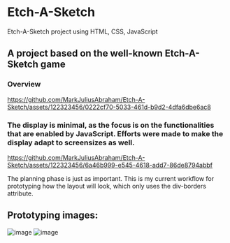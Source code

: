 # Etch-A-Sketch
Etch-A-Sketch project using HTML, CSS, JavaScript

## A project based on the well-known Etch-A-Sketch game
### Overview
https://github.com/MarkJuliusAbraham/Etch-A-Sketch/assets/122323456/0222cf70-5033-461d-b9d2-4dfa6dbe6ac8

### The display is minimal, as the focus is on the functionalities that are enabled by JavaScript. Efforts were made to make the display adapt to screensizes as well.

https://github.com/MarkJuliusAbraham/Etch-A-Sketch/assets/122323456/6a46b999-e545-4618-add7-86de8794abbf
 
The planning phase is just as important. This is my current workflow for prototyping how the layout will look, which only uses the div-borders attribute.

## Prototyping images: 

![image](https://github.com/MarkJuliusAbraham/Etch-A-Sketch/assets/122323456/35038e9b-0a3a-4b70-9ada-9ddc14b609d7)
![image](https://github.com/MarkJuliusAbraham/Etch-A-Sketch/assets/122323456/585cae48-6b22-441c-92f4-0860f7649b3e)





